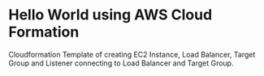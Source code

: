# Hello World using AWS Cloud Formation
Cloudformation Template of creating EC2 Instance, Load Balancer, Target Group and Listener connecting to Load Balancer and Target Group.
